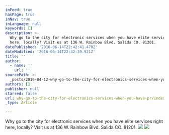```yaml
---
inFeed: true
hasPage: true
inNav: true
inLanguage: null
keywords: []
description: >-
  Why go to the city for electronic services when you have elite services right
  here, locally? Visit us at 136 W. Rainbow Blvd. Salida CO. 81201. 
datePublished: '2016-06-14T22:42:41.470Z'
dateModified: '2016-06-14T22:42:39.921Z'
title: ''
author:
  - name: ''
    url: ''
sourcePath: >-
  _posts/2016-04-12-why-go-to-the-city-for-electronics-services-when-you-have-pr.md
authors: []
publisher: null
starred: false
url: why-go-to-the-city-for-electronics-services-when-you-have-pr/index.html
_type: Article

---
```

Why go to the city for electronic services when you have elite services right here, locally? Visit us at 136 W. Rainbow Blvd. Salida CO. 81201\. ![](https://the-grid-user-content.s3-us-west-2.amazonaws.com/8fa46d04-d11d-4da5-ab33-2e1f3bcba756.png)
![](https://the-grid-user-content.s3-us-west-2.amazonaws.com/d0f8efc3-f75c-4dbd-88da-7838d27aa3c7.png)